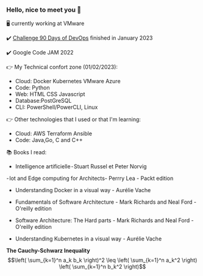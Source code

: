 ### Hello, nice to meet you 👋

🖥️ currently working at VMware

✔️ [Challenge 90 Days of DevOps](https://github.com/MichaelCade/90DaysOfDevOps) finished in January 2023

✔️ Google Code JAM 2022

👉 My Technical confort zone (01/02/2023):

- Cloud: Docker Kubernetes VMware Azure
- Code: Python
- Web: HTML CSS Javascript
- Database:PostGreSQL
- CLI: PowerShell/PowerCLI, Linux

👉 Other technologies that I used or that I'm learning:

- Cloud: AWS Terraform Ansible
- Code: Java,Go, C and C++

📚 Books I read:

- Intelligence artificielle - Stuart Russel et Peter Norvig
  
- Iot and Edge computing for Architects- Perrry Lea - Packt edition

- Understanding Docker in a visual way - Aurélie Vache
  
- Fundamentals of Software Architecture - Mark Richards and Neal Ford - O'reilly edition
  
- Software Architecture: The Hard parts - Mark Richards and Neal Ford - O'reilly edition
  
- Understanding Kubernetes in a visual way - Aurélie Vache

**The Cauchy-Schwarz Inequality**
$$\left( \sum_{k=1}^n a_k b_k \right)^2 \leq \left( \sum_{k=1}^n a_k^2 \right) \left( \sum_{k=1}^n b_k^2 \right)$$


